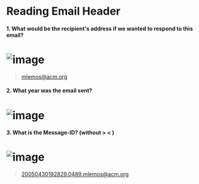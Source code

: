 # Reading Email Header

#### 1. What would be the recipient's address if we wanted to respond to this email?

# ![image](https://github.com/user-attachments/assets/0f2e5d18-30b7-482c-a362-862aaf38735d)
> mlemos@acm.org

#### 2. What year was the email sent?
# ![image](https://github.com/user-attachments/assets/042a912d-c6d5-4ef3-98cf-a282d4b5d2a2)

#### 3. What is the Message-ID? (without > < )
# ![image](https://github.com/user-attachments/assets/6d7ee8dc-688d-42c1-8413-c4dbc9b65d3e)
> 20050430192829.0489.mlemos@acm.org
